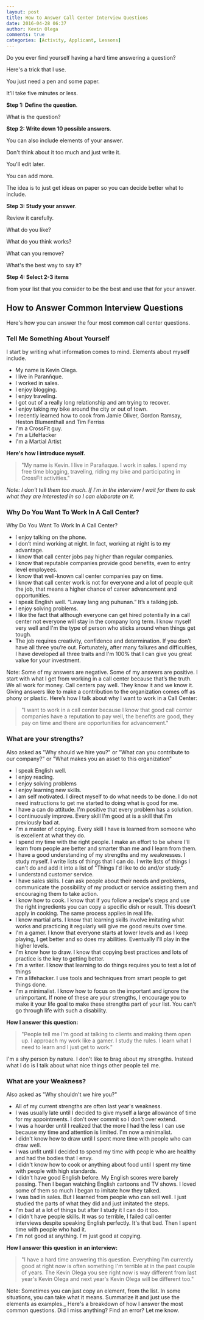```yaml
---
layout: post
title: How to Answer Call Center Interview Questions
date: 2016-04-28 06:37
author: Kevin Olega
comments: true
categories: [Activity, Applicant, Lessons]
---
```

Do you ever find yourself having a hard time answering a question? 

Here's a trick that I use. 

You just need a pen and some paper. 

It'll take five minutes or less.

**Step 1: Define the question**. 

What is the question?

**Step 2: Write down 10 possible answers**. 

You can also include elements of your answer. 

Don't think about it too much and just write it. 

You'll edit later. 

You can add more. 

The idea is to just get ideas on paper so you can decide better what to include.

**Step 3: Study your answer**. 

Review it carefully. 

What do you like? 

What do you think works? 

What can you remove? 

What's the best way to say it?

**Step 4: Select 2-3 items** 

from your list that you consider to be the best and use that for your answer.

## How to Answer Common Interview Questions

Here's how you can answer the four most common call center questions.

### Tell Me Something About Yourself

I start by writing what information comes to mind. Elements about myself include.

- My name is Kevin Olega.
- I live in Paranñque.
- I worked in sales.
- I enjoy blogging.
- I enjoy traveling.
- I got out of a really long relationship and am trying to recover.
- I enjoy taking my bike around the city or out of town.
- I recently learned how to cook from Jamie Oliver, Gordon Ramsay, Heston Blumenthall and Tim Ferriss
- I'm a CrossFit guy.
- I'm a LifeHacker
- I'm a Martial Artist

**Here's how I introduce myself.**

> "My name is Kevin. I live in Parañaque. I work in sales. I spend my free time blogging, traveling, riding my bike and participating in CrossFit activities."

_Note: I don't tell them too much. If I'm in the interview I wait for them to ask what they are interested in so I can elaborate on it._

### Why Do You Want To Work In A Call Center?

Why Do You Want To Work In A Call Center?
- I enjoy talking on the phone.
- I don’t mind working at night. In fact, working at night is to my advantage.
- I know that call center jobs pay higher than regular companies.
- I know that reputable companies provide good benefits, even to entry level employees. 
- I know that well-known call center companies pay on time.
- I know that call center work is not for everyone and a lot of people quit the job, that means a higher chance of career advancement and opportunities.
- I speak English well. “Laway lang ang puhunan.” It’s a talking job.
- I enjoy solving problems.
- I like the fact that although everyone can get hired potentially in a call center not everyone will stay in the company long term. I know myself very well and I'm the type of person who sticks around when things get tough. 
- The job requires creativity, confidence and determination. If you don’t have all three you’re out. Fortunately, after many failures and difficulties, I have developed all three traits and I'm 100% that I can give you great value for your investment.
 
Note: Some of my answers are negative. Some of my answers are positive. I start with what I get from working in a call center because that’s the truth. We all work for money. Call centers pay well. They know it and we know it. Giving answers like to make a contribution to the organization comes off as phony or plastic. Here’s how I talk about why I want to work in a Call Center:


> "I want to work in a call center because I know that good call center companies have a reputation to pay well, the benefits are good, they pay on time and there are opportunities for advancement."

### What are your strengths?

Also asked as "Why should we hire you?" or "What can you contribute to our company?" or "What makes you an asset to this organization"

- I speak English well.
- I enjoy reading.
- I enjoy solving problems
- I enjoy learning new skills.
- I am self motivated. I direct myself to do what needs to be done. I do not need instructions to get me started to doing what is good for me.
- I have a can do attitude. I'm positive that every problem has a solution.
- I continuously improve. Every skill I'm good at is a skill that I'm previously bad at.
- I'm a master of copying. Every skill I have is learned from someone who is excellent at what they do.
- I spend my time with the right people. I make an effort to be where I'll learn from people are better and smarter than me and I learn from them.
- I have a good understanding of my strengths and my weaknesses. I study myself. I write lists of things that I can do. I write lists of things I can't do and add it into a list of "Things I'd like to do and/or study."
- I understand customer service.
- I have sales skills. I can ask people about their needs and problems, communicate the possibility of my product or service assisting them and encouraging them to take action.
- I know how to cook. I know that if you follow a recipe's steps and use the right ingredients you can copy a specific dish or result. This doesn't apply in cooking. The same process applies in real life.
- I know martial arts. I know that learning skills involve imitating what works and practicing it regularly will give me good results over time.
- I'm a gamer. I know that everyone starts at lower levels and as I keep playing, I get better and so does my abilities. Eventually I'll play in the higher levels.
- I'm know how to draw. I know that copying best practices and lots of practice is the key to getting better.
- I'm a writer. I know that learning to do things requires you to test a lot of things
- I'm a lifehacker. I use tools and techniques from smart people to get things done.
- I'm a minimalist. I know how to focus on the important and ignore the unimportant. If none of these are your strengths, I encourage you to make it your life goal to make these strengths part of your list. You can't go through life with such a disability.

**How I answer this question:**

> "People tell me I'm good at talking to clients and making them open up. I approach my work like a gamer. I study the rules. I learn what I need to learn and I just get to work."

I'm a shy person by nature. I don't like to brag about my strengths. Instead what I do is I talk about what nice things other people tell me.

### What are your Weakness?

Also asked as "Why shouldn't we hire you?"

- All of my current strengths are often last year's weakness.
- I was usually late until I decided to give myself a large allowance of time for my appointments. I don't over commit so I don't over extend.
- I was a hoarder until I realized that the more I had the less I can use because my time and attention is limited. I'm now a minimalist.
- I didn't know how to draw until I spent more time with people who can draw well.
- I was unfit until I decided to spend my time with people who are healthy and had the bodies that I envy.
- I didn't know how to cook or anything about food until I spent my time with people with high standards.
- I didn't have good English before. My English scores were barely passing. Then I began watching English cartoons and TV shows. I loved some of them so much I began to imitate how they talked.
- I was bad in sales. But I learned from people who can sell well. I just studied the parts of what they did and just imitated the steps.
- I'm bad at a lot of things but after I study it I can do it too.
- I didn't have people skills. It was so terrible, I failed call center interviews despite speaking English perfectly. It's that bad. Then I spent time with people who had it.
- I'm not good at anything. I'm just good at copying.

**How I answer this question in an interview:**

> "I have a hard time answering this question. Everything I'm currently good at right now is often something I'm terrible at in the past couple of years. The Kevin Olega you see right now is way different from last year's Kevin Olega and next year's Kevin Olega will be different too."

Note: Sometimes you can just copy an element, from the list. In some situations, you can take what it means. Summarize it and just use the elements as examples._ Here's a breakdown of how I answer the most common questions. Did I miss anything? Find an error? Let me know.

